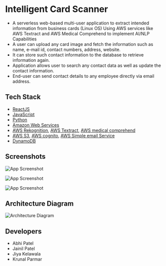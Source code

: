 # Intelligent Card Scanner
- A serverless web-based multi-user application to extract intended information from business cards (Linux OS)
Using AWS services like AWS Textract and AWS Medical Comprehend to implement AI/NLP Capabilities
- A user can upload any card image and fetch the information such as name, e-mail id, contact numbers, address, website.
- It can store such contact information to the database to retrieve information again.
- Application allows user to search any contact data as well as update the contact information.
- End-user can send contact details to any employee directly via email address.

## Tech Stack

- [ReactJS](https://reactjs.org/)
- [JavaScript](https://developer.mozilla.org/en-US/docs/Web/JavaScript)
- [Python](https://www.python.org/)
- [Amazon Web Services](https://aws.amazon.com/)
- [AWS Rekognition](https://aws.amazon.com/rekognition/), [AWS Textract](https://aws.amazon.com/textract/), [AWS medical comprehend](https://aws.amazon.com/comprehend/medical/)
- [AWS S3](https://aws.amazon.com/s3/), [AWS cognito](https://aws.amazon.com/cognito/), [AWS Simple email Service](https://aws.amazon.com/ses/)
- [DynamoDB](https://aws.amazon.com/dynamodb/?trk=d1003b1b-ffc2-4fbd-9ce6-e70c668663bc&sc_channel=ps&sc_campaign=acquisition&sc_medium=ACQ-P|PS-GO|Brand|Desktop|SU|Database|DynamoDB|CA|EN|Text&s_kwcid=AL!4422!3!536393505298!e!!g!!dynamodb&ef_id=CjwKCAjwlqOXBhBqEiwA-hhitNIvMjoib6-3RH9aJFaDtEDggxE_SHLbwIk7RxhuCrgYWC072ZYrTRoCuegQAvD_BwE:G:s&s_kwcid=AL!4422!3!536393505298!e!!g!!dynamodb)

## Screenshots

![App Screenshot](https://user-images.githubusercontent.com/42610373/182459613-a202288d-51b4-4b1e-aa4d-2562656f9e47.png)

![App Screenshot](https://user-images.githubusercontent.com/42610373/182460265-8298da5e-d3da-4452-96a1-0ae5ce62f585.png)

![App Screenshot](https://user-images.githubusercontent.com/42610373/182460537-4199d0ed-638a-48b7-97f2-bad2a44de49e.png)

## Architecture Diagram

![Architecture Diagram](https://user-images.githubusercontent.com/77790306/182468744-fb9950e8-1dfd-47a2-a9a5-7e1a024804f8.png)

## Developers

- Abhi Patel
- Jainil Patel
- Jiya Kelawala
- Krunal Parmar
